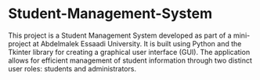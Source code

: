 # Student-Management-System
This project is a Student Management System developed as part of a mini-project at Abdelmalek Essaadi University. It is built using Python and the Tkinter library for creating a graphical user interface (GUI). The application allows for efficient management of student information through two distinct user roles: students and administrators.
